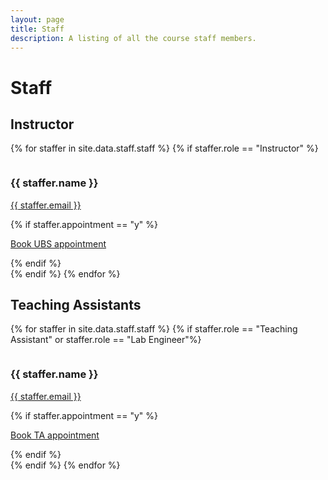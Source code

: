 ```yaml
---
layout: page
title: Staff
description: A listing of all the course staff members.
---
```




# Staff

## Instructor


{% for staffer in site.data.staff.staff %}
{% if staffer.role == "Instructor" %}
<div class="staffer">
  <img class="staffer-image" src="/assets/images/staff/{{staffer.image}}" alt="">
  <div>
    <h3 class="staffer-name">
      {{ staffer.name }}
    </h3>
    <p><a href="mailto:{{ staffer.email }}">{{ staffer.email }}</a></p>
    {% if staffer.appointment == "y" %}
    <p><a href="https://calendar.google.com/calendar/u/0/selfsched?sstoken=UUZiRUdjc0dwUzZhfGRlZmF1bHR8ZmIxOGMwNGJhNjA4YTNhN2I2MDZlNzAxNzU0NWRlNGQ" class="btn btn-outline">Book UBS appointment</a></p>
    {% endif %}
  </div>

</div>
{% endif %}
{% endfor %}

## Teaching Assistants

{% for staffer in site.data.staff.staff %}
{% if staffer.role == "Teaching Assistant" or staffer.role == "Lab Engineer"%}
<div class="staffer">
  <img class="staffer-image" src="/assets/images/staff/{{staffer.image}}" alt="">
  <div>
    <h3 class="staffer-name">
      {{ staffer.name }}
    </h3>
    <p><a href="mailto:{{ staffer.email }}">{{ staffer.email }}</a></p>
    {% if staffer.appointment == "y" %}
    <p><a href="https://calendar.google.com/calendar/u/0/selfsched?sstoken=UUVYbzM5MTRRQlh4fGRlZmF1bHR8OTFlZDZiZDI5M2EyNWVlN2U0NGEzNjlhZGIzM2RiN2E" class="btn btn-outline">Book TA appointment</a></p>
    {% endif %}
  </div>
</div>
{% endif %}
{% endfor %}


